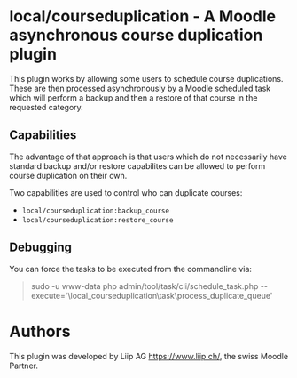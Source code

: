 # local/courseduplication - A Moodle asynchronous course duplication plugin

This plugin works by allowing some users to schedule course duplications.  These are then processed asynchronously by a Moodle scheduled task which will perform a backup and then a restore of that course in the requested category.

## Capabilities

The advantage of that approach is that users which do not necessarily have standard backup and/or restore capabilites can be allowed to perform course duplication on their own.

Two capabilities are used to control who can duplicate courses:
* `local/courseduplication:backup_course`
* `local/courseduplication:restore_course`

## Debugging

You can force the tasks to be executed from the commandline via:
> sudo -u www-data php admin/tool/task/cli/schedule_task.php  --execute='\local_courseduplication\task\process_duplicate_queue'

# Authors

This plugin was developed by Liip AG <https://www.liip.ch/>, the swiss Moodle Partner.
